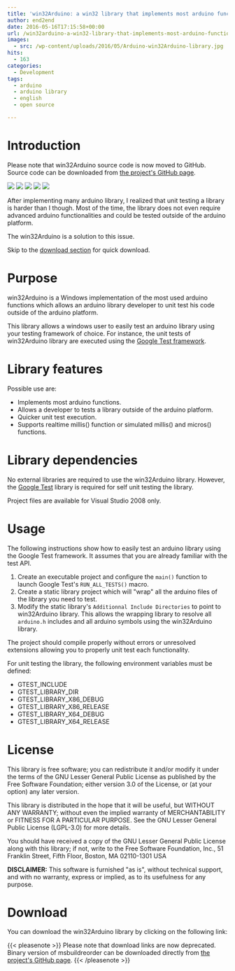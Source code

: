 ```yaml
---
title: 'win32Arduino: a win32 library that implements most arduino functions'
author: end2end
date: 2016-05-16T17:15:58+00:00
url: /win32arduino-a-win32-library-that-implements-most-arduino-functions/
images:
  - src: /wp-content/uploads/2016/05/Arduino-win32Arduino-library.jpg
hits:
  - 163
categories:
  - Development
tags:
  - arduino
  - arduino library
  - english
  - open source

---
```

# Introduction

Please note that win32Arduino source code is now moved to GitHub. Source code can be downloaded from [the project's GitHub page](http://github.com/end2endzone/win32Arduino).

![](https://img.shields.io/badge/License-MIT-yellow.svg) ![](https://img.shields.io/github/release/end2endzone/win32Arduino.svg) ![](https://ci.appveyor.com/api/projects/status/4jhi6oqgaji5e7pl/branch/master?svg=true) ![](https://img.shields.io/appveyor/tests/end2endzone/win32Arduino/master.svg) ![](https://img.shields.io/github/downloads/end2endzone/win32Arduino/total.svg)

After implementing many arduino library, I realized that unit testing a library is harder than I though. Most of the time, the library does not even require advanced arduino functionalities and could be tested outside of the arduino platform.

The win32Arduino is a solution to this issue.

Skip to the [download section](#Download) for quick download.

# Purpose

win32Arduino is a Windows implementation of the most used arduino functions which allows an arduino library developer to unit test his code outside of the arduino platform.

This library allows a windows user to easily test an arduino library using your testing framework of choice. For instance, the unit tests of win32Arduino library are executed using the [Google Test framework](http://github.com/google/googletest).

# Library features

Possible use are:

* Implements most arduino functions.
* Allows a developer to tests a library outside of the arduino platform.
* Quicker unit test execution.
* Supports realtime millis() function or simulated millis() and micros() functions.

# Library dependencies

No external libraries are required to use the win32Arduino library. However, the [Google Test](http://github.com/google/googletest) library is required for self unit testing the library.

Project files are available for Visual Studio 2008 only.

# Usage

The following instructions show how to easily test an arduino library using the Google Test framework. It assumes that you are already familiar with the test API.

1. Create an executable project and configure the `main()` function to launch Google Test's `RUN_ALL_TESTS()` macro.
2. Create a static library project which will "wrap" all the arduino files of the library you need to test.
3. Modify the static library's `Additionnal Include Directories` to point to win32Arduino library. This allows the wrapping library to resolve all `arduino.h` includes and all arduino symbols using the win32Arduino library.

The project should compile properly without errors or unresolved extensions allowing you to properly unit test each functionality.

For unit testing the library, the following environment variables must be defined:

* GTEST\_INCLUDE
* GTEST\_LIBRARY\_DIR
* GTEST\_LIBRARY\_X86\_DEBUG
* GTEST\_LIBRARY\_X86\_RELEASE
* GTEST\_LIBRARY\_X64\_DEBUG
* GTEST\_LIBRARY\_X64\_RELEASE

# License

This library is free software; you can redistribute it and/or modify it under the terms of the GNU Lesser General Public License as published by the Free Software Foundation; either version 3.0 of the License, or (at your option) any later version.

This library is distributed in the hope that it will be useful, but WITHOUT ANY WARRANTY; without even the implied warranty of MERCHANTABILITY or FITNESS FOR A PARTICULAR PURPOSE. See the GNU Lesser General Public License (LGPL-3.0) for more details.

You should have received a copy of the GNU Lesser General Public License along with this library; if not, write to the Free Software Foundation, Inc., 51 Franklin Street, Fifth Floor, Boston, MA 02110-1301 USA

**DISCLAIMER:**
This software is furnished "as is", without technical support, and with no warranty, express or implied, as to its usefulness for any purpose.

# Download

You can download the win32Arduino library by clicking on the following link:

{{< pleasenote >}}
  Please note that download links are now deprecated. Binary version of msbuildreorder can be downloaded directly from [the project's GitHub page](http://github.com/end2endzone/win32Arduino/releases).
{{< /pleasenote >}}
